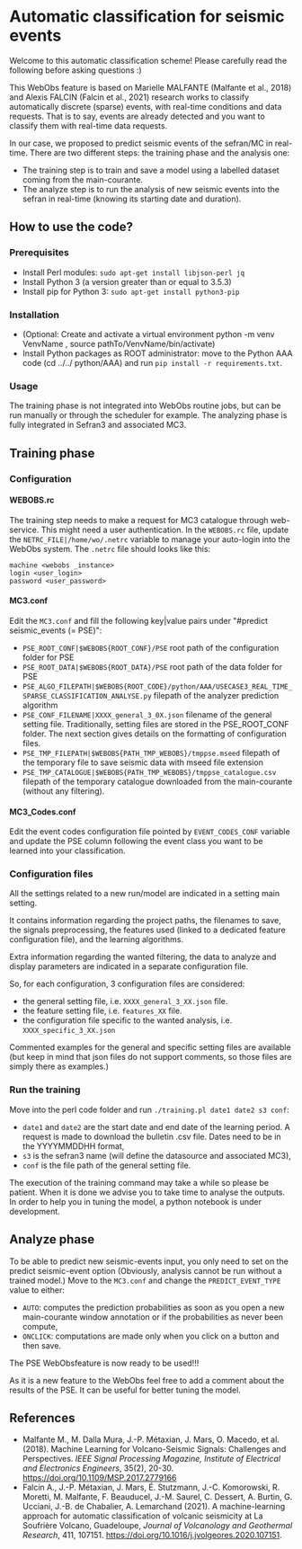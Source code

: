 # Automatic classification for seismic events

Welcome to this automatic classification scheme! Please carefully read the following before asking questions :)

This WebObs feature is based on Marielle MALFANTE (Malfante et al., 2018) and Alexis FALCIN (Falcin et al., 2021) research works to classify automatically discrete (sparse) events, with real-time conditions and data requests. That is to say, events are already detected and you want to classify them with real-time data requests.

In our case, we proposed to predict seismic events of the sefran/MC in real-time. There are two different steps: the training phase and the analysis one:
- The training step is to train and save a model using a labelled dataset coming from the main-courante.
- The analyze step is to run the analysis of new seismic events into the sefran in real-time (knowing its starting date and duration).

## How to use the code?

### Prerequisites
- Install Perl modules: `sudo apt-get install libjson-perl jq`
- Install Python 3 (a version greater than or equal to 3.5.3)
- Install pip for Python 3: `sudo apt-get install python3-pip`

### Installation
- (Optional: Create and activate a virtual environment python -m venv VenvName , source pathTo/VenvName/bin/activate)
- Install Python packages as ROOT administrator: move to the Python AAA code (cd ../../ python/AAA) and run `pip install -r requirements.txt`.

### Usage
The training phase is not integrated into WebObs routine jobs, but can be run manually or through the scheduler for example. The analyzing phase is fully integrated in Sefran3 and associated MC3.

## Training phase

### Configuration

#### WEBOBS.rc
The training step needs to make a request for MC3 catalogue through web-service. This might need a user authentication. In the `WEBOBS.rc` file, update the `NETRC_FILE|/home/wo/.netrc` variable to manage your auto-login into the WebObs system. The `.netrc` file should looks like this:
```
machine <webobs _instance>
login <user_login>
password <user_password>
```

#### MC3.conf
Edit the `MC3.conf` and fill the following key|value pairs under "#predict seismic_events (= PSE)":

- `PSE_ROOT_CONF|$WEBOBS{ROOT_CONF}/PSE` root path of the configuration folder for PSE
- `PSE_ROOT_DATA|$WEBOBS{ROOT_DATA}/PSE`  root path of the data folder for PSE
- `PSE_ALGO_FILEPATH|$WEBOBS{ROOT_CODE}/python/AAA/USECASE3_REAL_TIME_SPARSE_CLASSIFICATION_ANALYSE.py` filepath of the analyzer prediction algorithm
- `PSE_CONF_FILENAME|XXXX_general_3_0X.json` filename of the general setting file. Traditionally, setting files are stored in the PSE_ROOT_CONF folder. The next section gives details on the formatting of configuration files.
- `PSE_TMP_FILEPATH|$WEBOBS{PATH_TMP_WEBOBS}/tmppse.mseed` filepath of the temporary file to save seismic data with mseed file extension
- `PSE_TMP_CATALOGUE|$WEBOBS{PATH_TMP_WEBOBS}/tmppse_catalogue.csv` filepath of the temporary catalogue downloaded from the main-courante (without any filtering).

#### MC3_Codes.conf
Edit the event codes configuration file pointed by `EVENT_CODES_CONF` variable and update the PSE column following the event class you want to be learned into your classification.


### Configuration files

All the settings related to a new run/model are indicated in a setting main setting.

It contains information regarding the project paths, the filenames to save, the signals preprocessing, the features used (linked to a dedicated feature configuration file), and the learning algorithms.

Extra information regarding the wanted filtering, the data to analyze and display parameters are indicated in a separate configuration file.

So, for each configuration, 3 configuration files are considered:

- the general setting file, i.e. `XXXX_general_3_XX.json` file.
- the feature setting file, i.e. `features_XX` file.
- the configuration file specific to the wanted analysis, i.e. `XXXX_specific_3_XX.json`

Commented examples for the general and specific setting files are available (but keep in mind that json files do not support comments, so those files are simply there as examples.)


### Run the training
Move into the perl code folder and run `./training.pl date1 date2 s3 conf`:
- `date1` and `date2` are the start date and end date of the learning period. A request is made to download the bulletin .csv file. Dates need to be in the YYYYMMDDHH format,
- `s3` is the sefran3 name (will define the datasource and associated MC3),
- `conf` is the file path of the general setting file.

The execution of the training command may take a while so please be patient. When it is done we advise you to take time to analyse the outputs. In order to help you in tuning the model, a python notebook is under development.  


## Analyze phase

To be able to predict new seismic-events input, you only need to set on the predict seismic-event option (Obviously, analysis cannot be run without a trained model.)
Move to the `MC3.conf` and change the `PREDICT_EVENT_TYPE` value to either:
- `AUTO`: computes the prediction probabilities as soon as you open a new main-courante window annotation or if the probabilities as never been compute,
- `ONCLICK`: computations are made only when you click on a button and then save.

The PSE WebObsfeature is now ready to be used!!!

As it is a new feature to the WebObs feel free to add a comment about the results of the PSE. It can be useful for better tuning the model.

## References
- Malfante M., M. Dalla Mura, J.-P. Métaxian, J. Mars, O. Macedo, et al. (2018). Machine Learning for Volcano-Seismic Signals: Challenges and Perspectives. *IEEE Signal Processing Magazine, Institute of Electrical and Electronics Engineers*, 35(2), 20-30. https://doi.org/10.1109/MSP.2017.2779166
- Falcin A., J.-P. Métaxian, J. Mars, É. Stutzmann, J.-C. Komorowski, R. Moretti, M. Malfante, F. Beauducel, J.-M. Saurel, C. Dessert, A. Burtin, G. Ucciani, J.-B. de Chabalier, A. Lemarchand (2021). A machine-learning approach for automatic classification of volcanic seismicity at La Soufrière Volcano, Guadeloupe, *Journal of Volcanology and Geothermal Research*, 411, 107151. https://doi.org/10.1016/j.jvolgeores.2020.107151.
